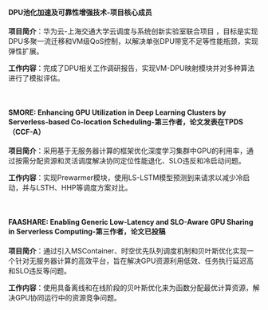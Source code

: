 
#### DPU池化加速及可靠性增强技术-项目核心成员

**项目简介**：华为云-上海交通大学云调度与系统创新实验室联合项目
，目标是实现DPU多聚一流迁移和VM级QoS控制，以解决单张DPU带宽不足等性能瓶颈，实现弹性扩展。

**工作内容**：完成了DPU相关工作调研报告，实现VM-DPU映射模块并对多种算法进行了模拟评估。

<br>

#### SMORE: Enhancing GPU Utilization in Deep Learning Clusters by Serverless-based Co-location Scheduling-第三作者，论文发表在TPDS（CCF-A）

**项目简介**：采用基于无服务器计算的框架优化深度学习集群中GPU的利用率，通过按需分配资源和灵活调度解决协同定位性能退化、SLO违反和冷启动问题。

**工作内容**：实现Prewarmer模块，使用LS-LSTM模型预测到来请求以减少冷启动，并与LSTH、HHP等调度方案对比。

<br>

#### FAASHARE: Enabling Generic Low-Latency and SLO-Aware GPU Sharing in Serverless Computing-第三作者，论文已投稿

**项目简介**：通过引入MSContainer、时空优先队列调度机制和贝叶斯优化实现一个针对无服务器计算的高效平台，旨在解决GPU资源利用低效、任务执行延迟高和SLO违反等问题。

**工作内容**：使用具备离线和在线阶段的贝叶斯优化来为函数分配最优计算资源，解决GPU协同运行中的资源竞争问题。
